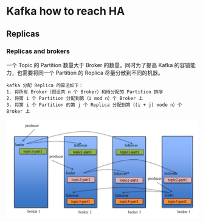 # Kafka how to reach HA

## Replicas


### Replicas and brokers

一个 Topic 的 Partition 数量大于 Broker 的数量。同时为了提高 Kafka 的容错能力，也需要将同一个 Partition 的 Replica 尽量分散到不同的机器。

```
kafka 分配 Replica 的算法如下：
1. 将所有 Broker（假设共 n 个 Broker）和待分配的 Partition 排序
2. 将第 i 个 Partition 分配到第（i mod n）个 Broker 上
3. 将第 i 个 Partition 的第 j 个 Replica 分配到第（(i + j) mode n）个 Broker 上 
```
<img src="../resources/kafka_design_guojun_kafka_partition.png" alt="kafka_design_guojun_kafka_partition.png" width="600"/>
<br/>




